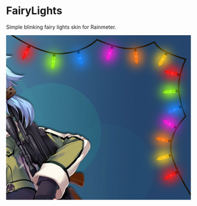 FairyLights
===========

Simple blinking fairy lights skin for Rainmeter.

![Screenshot](https://github.com/LordSk/FairyLights/blob/master/screenshot.png)
